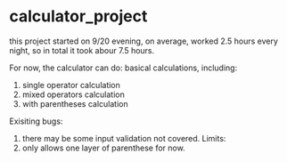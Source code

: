 # calculator_project


this project started on 9/20 evening, on average, worked 2.5 hours every night, so in total it took abour 7.5 hours.

For now, the calculator can do:
  basical calculations, including:
  1. single operator calculation
  2. mixed operators calculation
  3. with parentheses calculation
    
Exisiting bugs:
  1. there may be some input validation not covered.
Limits:
  1. only allows one layer of parenthese for now. 


